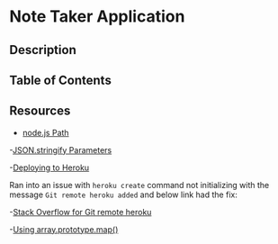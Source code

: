 # Note Taker Application

## Description

## Table of Contents

## 

##

##

## Resources

- [node.js Path](https://nodejs.dev/learn/the-nodejs-path-module#pathjoin)

-[JSON.stringify Parameters](https://developer.mozilla.org/en-US/docs/Web/JavaScript/Reference/Global_Objects/JSON/stringify)

-[Deploying to Heroku](https://devcenter.heroku.com/articles/getting-started-with-nodejs?singlepage=true#set-up)

Ran into an issue with `heroku create` command not initializing with the message `Git remote heroku added` and below link had the fix:

-[Stack Overflow for Git remote heroku](https://stackoverflow.com/questions/30255058/heroku-deployment-git-remote-not-added)

-[Using array.prototype.map()](https://www.digitalocean.com/community/tutorials/4-uses-of-javascripts-arraymap-you-should-know)
